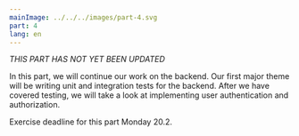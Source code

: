 ```yaml
---
mainImage: ../../../images/part-4.svg
part: 4
lang: en
---
```


<div class="intro">

_THIS PART HAS NOT YET BEEN UPDATED_

In this part, we will continue our work on the backend. Our first major theme will be writing unit and integration tests for the backend. After we have covered testing, we will take a look at implementing user authentication and authorization.

Exercise deadline for this part Monday 20.2.

</div>
